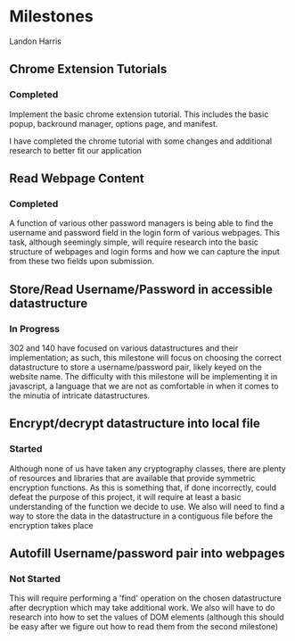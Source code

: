 # Milestones
Landon Harris

## Chrome Extension Tutorials
### Completed
Implement the basic chrome extension tutorial. This includes the basic
popup, backround manager, options page, and manifest. 

I have completed the chrome tutorial with some changes and additional
research to better fit our application

## Read Webpage Content
### Completed
A function of various other password managers is being able to find the 
username and password field in the login form of various webpages. This 
task, although seemingly simple, will require research into the basic 
structure of webpages and login forms and how we can capture the input
from these two fields upon submission. 

## Store/Read Username/Password in accessible datastructure
### In Progress
302 and 140 have focused on various datastructures and their implementation; 
as such, this milestone will focus on choosing the correct datastructure
to store a username/password pair, likely keyed on the website name. 
The difficulty with this milestone will be implementing it in javascript, 
a language that we are not as comfortable in when it comes to the 
minutia of intricate datastructures. 

## Encrypt/decrypt datastructure into local file
### Started
Although none of us have taken any cryptography classes, there are plenty of 
resources and libraries that are available that provide symmetric encryption
functions. As this is something that, if done incorrectly, could
defeat the purpose of this project, it will require at least a basic 
understanding of the function we decide to use. We also will need to find
a way to store the data in the datastructure in a contiguous file before
the  encryption takes place

## Autofill Username/password pair into webpages
### Not Started
This will require performing a 'find' operation on the chosen datastructure
after decryption which may take additional work. We also will have to do 
research into how to set the values of DOM elements (although this should
be easy after we figure out how to read them from the second milestone)
